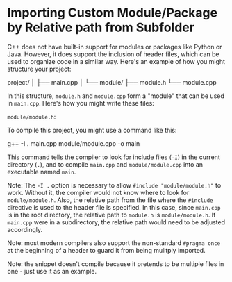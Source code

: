 # Importing Custom Module/Package by Relative path from Subfolder

C++ does not have built-in support for modules or packages like Python or Java. However, it does support the inclusion of header files, which can be used to organize code in a similar way. Here's an example of how you might structure your project:

project/
│
├── main.cpp
│
└── module/
    ├── module.h
    └── module.cpp

In this structure, `module.h` and `module.cpp` form a "module" that can be used in `main.cpp`. Here's how you might write these files:

`module/module.h`:


To compile this project, you might use a command like this:

g++ -I . main.cpp module/module.cpp -o main

This command tells the compiler to look for include files (`-I`) in the current directory (`.`), and to compile `main.cpp` and `module/module.cpp` into an executable named `main`.

Note: The `-I .` option is necessary to allow `#include "module/module.h"` to work. Without it, the compiler would not know where to look for `module/module.h`. Also, the relative path from the file where the `#include` directive is used to the header file is specified. In this case, since `main.cpp` is in the root directory, the relative path to `module.h` is `module/module.h`. If `main.cpp` were in a subdirectory, the relative path would need to be adjusted accordingly.

Note: most modern compilers also support the non-standard `#pragma once` at the beginning of a header to guard it from being mulitply imported.

Note: the snippet doesn't compile because it pretends to be multiple files in one - just use it as an example.
